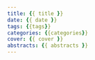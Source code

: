 ```yaml
---
title: {{ title }}
date: {{ date }}
tags: {{tags}}
categories: {{categories}}
cover: {{ cover }}
abstracts: {{ abstracts }}
---
```

